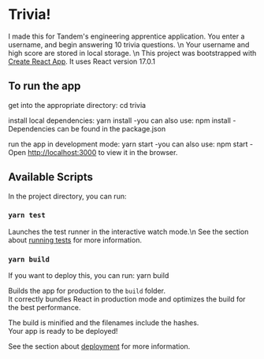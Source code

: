 # Trivia!
I made this for Tandem's engineering apprentice application. You enter a username, and begin answering 10 trivia questions. \n
Your username and high score are stored in local storage. \n
This project was bootstrapped with [Create React App](https://github.com/facebook/create-react-app). It uses React version 17.0.1

## To run the app
get into the appropriate directory: cd trivia

install local dependencies: yarn install
  -you can also use: npm install
  -Dependencies can be found in the package.json

run the app in development mode: yarn start
  -you can also use: npm start
  -Open [http://localhost:3000](http://localhost:3000) to view it in the browser.


## Available Scripts

In the project directory, you can run:


### `yarn test`

Launches the test runner in the interactive watch mode.\n
See the section about [running tests](https://facebook.github.io/create-react-app/docs/running-tests) for more information.

### `yarn build`

If you want to deploy this, you can run: yarn build

Builds the app for production to the `build` folder.\
It correctly bundles React in production mode and optimizes the build for the best performance.

The build is minified and the filenames include the hashes.\
Your app is ready to be deployed!

See the section about [deployment](https://facebook.github.io/create-react-app/docs/deployment) for more information.


